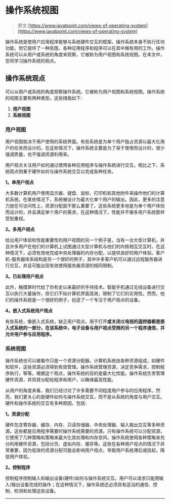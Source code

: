 # 操作系统视图

> 原文:[https://www.javatpoint.com/views-of-operating-system](https://www.javatpoint.com/views-of-operating-system)

操作系统是使用户应用程序能够与系统硬件交互的框架。操作系统本身不执行任何功能，但它提供了一种氛围，各种应用程序和程序可以在其中做有用的工作。操作系统可以从用户或系统的角度来观察，它被称为用户视图和系统视图。在本文中，您将学习操作系统的观点。

## 操作系统观点

可以从用户或系统的角度观察操作系统。它被称为用户视图和系统视图。操作系统的视图主要有两种类型。这些措施如下:

1.  **用户视图**
2.  **系统视图**

### 用户视图

用户视图取决于用户使用的系统界面。有些系统是为单个用户独占资源以最大化用户的任务而设计的。在这些情况下，操作系统主要是为了易于使用而设计的，很少强调质量，也不强调资源利用率。

用户观点关注用户如何通过使用各种应用程序与操作系统进行交互。相比之下，系统观点侧重于硬件如何与操作系统交互以完成各种任务。

**1。单用户视点**

大多数计算机用户使用显示器、键盘、鼠标、打印机和其他附件来操作他们的计算机系统。在某些情况下，系统被设计为最大化单个用户的输出。因此，更多的注意力放在可访问性上，资源分配就不那么重要了。这些系统更多地是为单个用户体验而设计的，并且满足单个用户的需求，在这种情况下，性能并不像多用户系统那样受到重视。

**2。多用户视点**

给出用户体验和性能重要性的用户视图的另一个例子是，当有一台大型计算机，并且许多用户在他们的计算机上试图通过大型计算机与他们的内核相互交互时。在这种情况下，必须有效地完成中央处理器的内存分配，以提供良好的用户体验。客户机-服务器体系结构是另一个很好的例子，其中许多客户机可以通过远程服务器进行交互，并且可能出现有效使用服务器资源的相同限制。

**3。已处理用户视点**

此外，触摸屏时代给了你有史以来最好的手持技术。智能手机通过无线设备进行交互以执行大量操作，但它们不如计算机界面高效，限制了它们的实用性。然而，他们的操作系统是一个很好的例子，创造了一个专注于用户观点的设备。

**4。嵌入式系统用户观点**

有些系统，像嵌入式系统，缺乏用户观点。用于打开**或关闭**或**电视的遥控器都是嵌入式系统的一部分，在该系统中，电子设备与用户视点受限的另一个程序通信，并允许用户参与应用程序。**

### 系统视图

操作系统也可以被看作只是一个资源分配器。计算机系统由各种资源组成，如硬件和软件，这些资源必须得到有效管理。操作系统管理资源，决定竞争需求，控制程序执行，等等。根据这个观点，操作系统的目的是最大化性能。操作系统负责管理硬件资源，并将其分配给程序和用户，以确保最高性能。

从用户的角度来看，我们已经讨论了许多需要不同程度用户参与的应用程序。然而，我们更关心的是硬件如何与操作系统交互，而不是从系统的角度与用户交互。硬件和操作系统的交互有多种原因，包括:

**1。资源分配**

硬件包含寄存器、缓存、内存、只读存储器、中央处理器、输入输出交互等多种资源。这些都是应用程序需要时操作系统需要的资源。只有操作系统可以分配资源，它使用了几种策略和策略来最大化其处理和内存空间。操作系统使用各种策略来充分利用硬件资源，包括分页、虚拟内存、缓存等。这些在各种用户视点的情况下非常重要，因为低效的资源分配可能会影响用户视点，导致用户系统滞后或挂起，降低用户体验。

**2。控制程序**

控制程序控制输入和输出设备(硬件)如何与操作系统交互。用户可以请求只能用输入/输出设备完成的操作；在这种情况下，操作系统还必须具有适当的通信、控制、检测和处理这些设备。

* * *